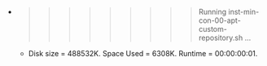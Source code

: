 * >>>>>>>>> Running inst-min-con-00-apt-custom-repository.sh ...
  * Disk size = 488532K. Space Used = 6308K. Runtime = 00:00:00:01.
